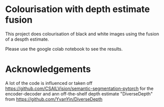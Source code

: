 # Colourisation with depth estimate fusion
 
This project does colourisation of black and white images using the fusion of a despth estimate.

Please use the google colab notebook to see the results.

# Acknowledgements

A lot of the code is influenced or taken off https://github.com/CSAILVision/semantic-segmentation-pytorch for the encoder-decoder and ann off-the-shelf depth estimate "DiverseDepth" from https://github.com/YvanYin/DiverseDepth
